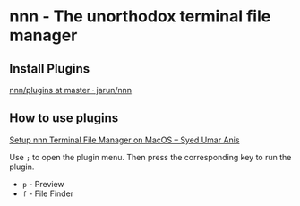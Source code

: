 # nnn - The unorthodox terminal file manager

## Install Plugins

[nnn/plugins at master · jarun/nnn](https://github.com/jarun/nnn/tree/master/plugins#installation)

## How to use plugins

[Setup nnn Terminal File Manager on MacOS – Syed Umar Anis](https://umaranis.com/2023/09/07/setup-nnn-terminal-file-manager-on-macos/)

Use `;` to open the plugin menu. Then press the corresponding key to run the plugin.

- `p` - Preview
- `f` - File Finder
